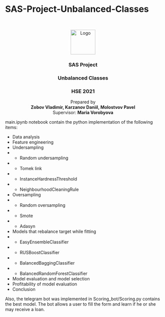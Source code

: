 # SAS-Project-Unbalanced-Classes




<br />
<p align="center">
  <a href="#">
    <img src="https://upload.wikimedia.org/wikipedia/commons/thumb/1/10/SAS_logo_horiz.svg/1280px-SAS_logo_horiz.svg.png" alt="Logo" height="80">
  </a>

  <h3 align="center">SAS Project</h3>
  <h3 align="center">Unbalanced Classes</h3>
  <h3 align="center">HSE 2021</h3>
  

  <p align="center">
    Prepared by <br />
   <b align="center"> Zobov Vladimir, 
    Karzanov Daniil, 
    Molostvov Pavel </b>
  
  <br />
  Supervisor: <b>Maria Vorobyova </b><br />

  </p>
</p>



main.ipynb notebook contain the python implementation of the following items:
* Data analysis
* Feature engineering
* Undersampling 
* * Random undersampling
* * Tomek link
* * InstanceHardnessThreshold
* * NeighbourhoodCleaningRule
* Oversampling
* * Random oversampling 
* * Smote
* * Adasyn
* Models that rebalance target while fitting
* * EasyEnsembleClassifier
* * RUSBoostClassifier
* * BalancedBaggingClassifier
* * BalancedRandomForestClassifier
* Model evaluation and model selection
* Profitability of model evaluation
* Conclusion

Also, the telegram bot was implemented in Scoring_bot/Scoring.py contains the best model. The bot allows a user to fill the form and learn if he or she may receive a loan.

